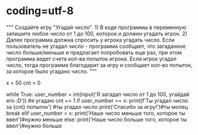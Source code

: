 # coding=utf-8
"""
Создайте игру "Угадай число". 1) В коде программы в переменную запишите любое число от 1 до 100,
которое и должен угадать игрок. 2) Далее программа должна спросить у игрока угадать число.
Если пользователь не угадал число - программа сообщает, что загаданное число больше/меньше и
предлагает попробовать еще раз, при этом программа ведет счета кол-ва попыток игрока. Если игрок угадал число,
тогда программа благодарит за игру и сообщает кол-во попыток, за которое было угадано число.
"""

x = 50
cnt = 0

while True:
    user_number = int(input('Я загадал число от 1 до 100, угайдай его :D')) #я угадаю
    cnt += 1
    if user_number == x:
        print(f'Ты угадал число за {cnt} попыток') #ты угадал число
        print('Спасибо за игру!')#ты молец
        break
    elif user_number > x:
        print('Наше число меньше того, которое ты ввел')#нужно меньше
    else:
        print('Наше число больше того, которое ты ввел')#нужно больше
